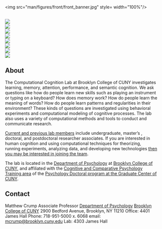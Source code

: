 
<!-- README.md is generated from README.Rmd. Please edit that file -->
<img src="man/figures/front/front_banner.jpg" style= width="100%"/>
<style type="text/css">
.headericons {
  width: 100%;
}
</style>

<br>

<div class="container">

<div class="row headericons">

<div class="col">

<a href="https://www.crumplab.com/articles/People.html">
<img src="man/figures/front/people-logos_black.png" class="hovericon"/>
</a>

</div>

<div class="col">

<a href="https://www.crumplab.com/articles/Publications.html">
<img src="man/figures/front/publications-logos_black.png" class="hovericon"/>
</a>

</div>

<div class="col">

<a href="https://www.crumplab.com/articles/Books.html">
<img src="man/figures/front/books.png" class="hovericon"/>
</a>

</div>

<div class="col">

<a href="https://www.crumplab.com/articles/Courses.html">
<img src="man/figures/front/courses.png" class="hovericon"/>
</a>

</div>

</div>

<div class="row">

<div class="col">

<a href="https://www.crumplab.com/articles/Apps.html">
<img src="man/figures/front/apps.png" class="hovericon"/>
</a>

</div>

<div class="col">

<a href="https://www.crumplab.com/articles/Opportunities.html">
<img src="man/figures/front/join.png" class="hovericon"/>
</a>

</div>

<div class="col">

<a href="https://www.crumplab.com/index.html#contact">
<img src="man/figures/front/contact-logos_black.png" class="hovericon"/>
</a>

</div>

<div class="col">

<a href="https://www.youtube.com/c/CrumpsComputationalCognitionLab?sub_confirmation=1">
<img src="man/figures/front/youtube.png" class="hovericon"/>
</a>

</div>

</div>

</div>

## About

The Computational Cognition Lab at Brooklyn College of CUNY investigates
learning, memory, attention, performance, and semantic cognition. We ask
questions like how do people learn new skills such as playing an
instrument or typing on a keyboard? How does memory work? How do people
learn the meaning of words? How do people learn patterns and
regularities in their environment? These kinds of questions are
investigated using behavioral experiments and computational modeling of
cognitive processes. The lab also uses a variety of computational
methods and tools to conduct and communicate research.

[Current and previous lab
members](https://crumplab.github.io/People.html) include undergraduate,
master’s , doctoral, and postdoctoral researcher associates. If you are
interested in human cognition and using computational techniques for
theorizing, running experiments, analyzing data, and developing new
technologies [then you may be interested in joining the
team](https://crumplab.github.io/Opportunities.html).

The lab is located in the [Department of
Psychology](http://www.brooklyn.cuny.edu/web/academics/schools/naturalsciences/undergraduate/psychology.php)
at [Brooklyn College of CUNY](http://www.brooklyn.cuny.edu/), and
affiliated with the [Cognitive and Comparative Psychology Training
area](https://ccp-cuny.github.io) of the [Psychology Doctoral program at
the Graduate Center of
CUNY](https://www.gc.cuny.edu/Page-Elements/Academics-Research-Centers-Initiatives/Doctoral-Programs/Psychology/Training-Areas/Cognitive-and-Comparative-Psychology).

## Contact

Matthew Crump Associate Professor [Department of
Psychology](http://www.brooklyn.cuny.edu/web/academics/schools/naturalsciences/undergraduate/psychology.php)
[Brooklyn College of CUNY](http://www.brooklyn.cuny.edu/) 2900 Bedford
Avenue, Brooklyn, NY 11210 Office: 4401 James Hall Phone: 718-951-5000
x. 6068 email: <mcrump@brooklyn.cuny.edu> Lab: 4303 James Hall
